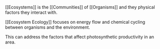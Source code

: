 [[Ecosystems]] is the [[Communities]] of [[Organisms]] and they physical factors they interact with.

[[Ecosystem Ecology]] focuses on energy flow and chemical cycling between organisms and the environment.

This can address the factors that affect photosynthetic productivity in an area.